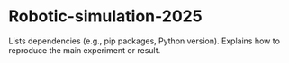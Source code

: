 # Robotic-simulation-2025

Lists dependencies (e.g., pip packages, Python version).
Explains how to reproduce the main experiment or
result.
